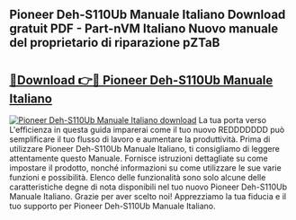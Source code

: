 ## Pioneer Deh-S110Ub Manuale Italiano Download gratuit PDF - Part-nVM Italiano Nuovo manuale del proprietario di riparazione pZTaB

# <h2><a href="http://dfg1zh.blite.top/?on=Pioneer+Deh-S110Ub+Manuale+Italiano">🔗Download 👉🔴 Pioneer Deh-S110Ub Manuale Italiano</a></h2>

[![Pioneer Deh-S110Ub Manuale Italiano download](https://i.imgur.com/lujVjoI.png)](http://dfg1zh.blite.top/?on=Pioneer+Deh-S110Ub+Manuale+Italiano)
La tua porta verso L'efficienza in questa guida imparerai come il tuo nuovo REDDDDDDD può semplificare il tuo flusso di lavoro e aumentare la produttività. Prima di utilizzare Pioneer Deh-S110Ub Manuale Italiano, ti consigliamo di leggere attentamente questo Manuale. Fornisce istruzioni dettagliate su come impostare il prodotto, nonché informazioni su come utilizzare le sue varie funzioni e possibilità. Elenco delle funzionalità sono solo alcune delle caratteristiche degne di nota disponibili nel tuo nuovo Pioneer Deh-S110Ub Manuale Italiano. Grazie per aver scelto noi! Apprezziamo la tua fiducia e il tuo supporto per Pioneer Deh-S110Ub Manuale Italiano.
